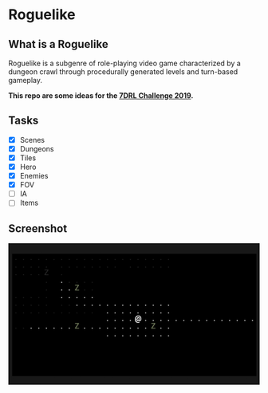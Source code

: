 # Roguelike

## What is a Roguelike

Roguelike is a subgenre of role-playing video game characterized by a dungeon crawl through procedurally generated levels and turn-based gameplay.

__This repo are some ideas for the [7DRL Challenge 2019](https://itch.io/jam/7drl-challenge-2019).__

## Tasks

- [x] Scenes
- [x] Dungeons
- [x] Tiles
- [x] Hero
- [x] Enemies
- [x] FOV
- [ ] IA
- [ ] Items

## Screenshot

<p align="center">
  <img src="screenshots/roguelike-1.png" alt="Roguelike"/>
</p>
